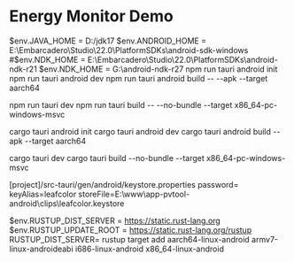 # Energy Monitor Demo

$env.JAVA_HOME = D:/jdk17
$env.ANDROID_HOME = E:\Embarcadero\Studio\22.0\PlatformSDKs\android-sdk-windows
#$env.NDK_HOME = E:\Embarcadero\Studio\22.0\PlatformSDKs\android-ndk-r21
$env.NDK_HOME = G:\android-ndk-r27
npm run tauri android init
npm run tauri android dev
npm run tauri android build -- --apk --target aarch64

npm run tauri dev
npm run tauri build -- --no-bundle --target x86_64-pc-windows-msvc


cargo tauri android init 
cargo tauri android dev
cargo tauri android build --apk --target aarch64

cargo tauri dev
cargo tauri build --no-bundle --target x86_64-pc-windows-msvc

[project]/src-tauri/gen/android/keystore.properties
password=<password defined when keytool was executed>
keyAlias=leafcolor
storeFile=E:\\www\\app-pvtool-android\\clips\\leafcolor.keystore


$env.RUSTUP_DIST_SERVER = https://static.rust-lang.org
$env.RUSTUP_UPDATE_ROOT = https://static.rust-lang.org/rustup
RUSTUP_DIST_SERVER= rustup target add aarch64-linux-android armv7-linux-androideabi i686-linux-android x86_64-linux-android
